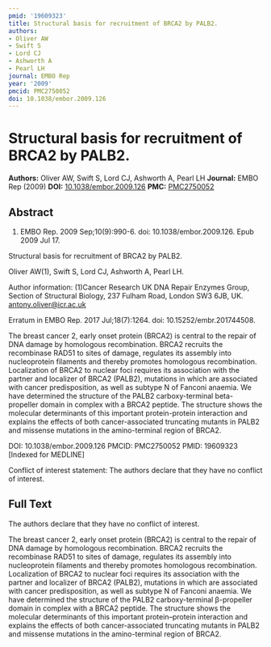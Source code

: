 ```yaml
---
pmid: '19609323'
title: Structural basis for recruitment of BRCA2 by PALB2.
authors:
- Oliver AW
- Swift S
- Lord CJ
- Ashworth A
- Pearl LH
journal: EMBO Rep
year: '2009'
pmcid: PMC2750052
doi: 10.1038/embor.2009.126
---
```


# Structural basis for recruitment of BRCA2 by PALB2.
**Authors:** Oliver AW, Swift S, Lord CJ, Ashworth A, Pearl LH
**Journal:** EMBO Rep (2009)
**DOI:** [10.1038/embor.2009.126](https://doi.org/10.1038/embor.2009.126)
**PMC:** [PMC2750052](https://www.ncbi.nlm.nih.gov/pmc/articles/PMC2750052/)

## Abstract

1. EMBO Rep. 2009 Sep;10(9):990-6. doi: 10.1038/embor.2009.126. Epub 2009 Jul 17.

Structural basis for recruitment of BRCA2 by PALB2.

Oliver AW(1), Swift S, Lord CJ, Ashworth A, Pearl LH.

Author information:
(1)Cancer Research UK DNA Repair Enzymes Group, Section of Structural Biology, 
237 Fulham Road, London SW3 6JB, UK. antony.oliver@icr.ac.uk

Erratum in
    EMBO Rep. 2017 Jul;18(7):1264. doi: 10.15252/embr.201744508.

The breast cancer 2, early onset protein (BRCA2) is central to the repair of DNA 
damage by homologous recombination. BRCA2 recruits the recombinase RAD51 to 
sites of damage, regulates its assembly into nucleoprotein filaments and thereby 
promotes homologous recombination. Localization of BRCA2 to nuclear foci 
requires its association with the partner and localizer of BRCA2 (PALB2), 
mutations in which are associated with cancer predisposition, as well as subtype 
N of Fanconi anaemia. We have determined the structure of the PALB2 
carboxy-terminal beta-propeller domain in complex with a BRCA2 peptide. The 
structure shows the molecular determinants of this important protein-protein 
interaction and explains the effects of both cancer-associated truncating 
mutants in PALB2 and missense mutations in the amino-terminal region of BRCA2.

DOI: 10.1038/embor.2009.126
PMCID: PMC2750052
PMID: 19609323 [Indexed for MEDLINE]

Conflict of interest statement: The authors declare that they have no conflict 
of interest.

## Full Text

The authors declare that they have no conflict of interest.

The breast cancer 2, early onset protein (BRCA2) is central to the repair of DNA damage by homologous recombination. BRCA2 recruits the recombinase RAD51 to sites of damage, regulates its assembly into nucleoprotein filaments and thereby promotes homologous recombination. Localization of BRCA2 to nuclear foci requires its association with the partner and localizer of BRCA2 (PALB2), mutations in which are associated with cancer predisposition, as well as subtype N of Fanconi anaemia. We have determined the structure of the PALB2 carboxy-terminal β-propeller domain in complex with a BRCA2 peptide. The structure shows the molecular determinants of this important protein–protein interaction and explains the effects of both cancer-associated truncating mutants in PALB2 and missense mutations in the amino-terminal region of BRCA2.

